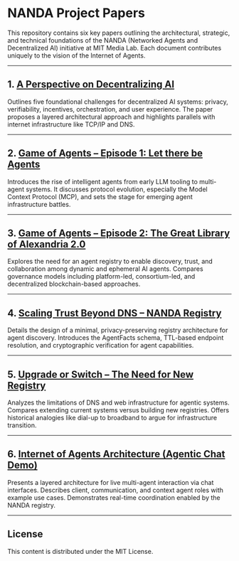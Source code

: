 # NANDA Project Papers

This repository contains six key papers outlining the architectural, strategic, and technical foundations of the NANDA (Networked Agents and Decentralized AI) initiative at MIT Media Lab. Each document contributes uniquely to the vision of the Internet of Agents.

---

## 1. [A Perspective on Decentralizing AI](decentralized_ML_perspective-16.pdf)

Outlines five foundational challenges for decentralized AI systems: privacy, verifiability, incentives, orchestration, and user experience. The paper proposes a layered architectural approach and highlights parallels with internet infrastructure like TCP/IP and DNS.

---

## 2. [Game of Agents – Episode 1: Let there be Agents](Game%20of%20Agents%20%E2%80%94%20Episode%201_%20Let%20there%20be%20Agents%20_%20by%20Abhishek%20Singh%20_%20Medium.pdf)

Introduces the rise of intelligent agents from early LLM tooling to multi-agent systems. It discusses protocol evolution, especially the Model Context Protocol (MCP), and sets the stage for emerging agent infrastructure battles.

---

## 3. [Game of Agents – Episode 2: The Great Library of Alexandria 2.0](Game%20of%20Agents%20%E2%80%94%20Episode%202_%20The%20Great%20Library%20of%20Alexandria%202.0%20_%20by%20Abhishek%20Singh%20_%20Medium.pdf)

Explores the need for an agent registry to enable discovery, trust, and collaboration among dynamic and ephemeral AI agents. Compares governance models including platform-led, consortium-led, and decentralized blockchain-based approaches.

---

## 4. [Scaling Trust Beyond DNS – NANDA Registry](Scaling%20Trust%20Beyond%20DNS%20-%20How%20NANDA%20Registry%20and%20Verified%20AgentFacts%20Unlock%20the%20Internet%20of%20AI%20Agents.pdf)

Details the design of a minimal, privacy-preserving registry architecture for agent discovery. Introduces the AgentFacts schema, TTL-based endpoint resolution, and cryptographic verification for agent capabilities.

---

## 5. [Upgrade or Switch – The Need for New Registry](Upgrade%20or%20Switch%20-%20The%20Need%20for%20New%20Registry%20Architecture%20for%20the%20Internet%20of%20AI%20Agents.pdf)

Analyzes the limitations of DNS and web infrastructure for agentic systems. Compares extending current systems versus building new registries. Offers historical analogies like dial-up to broadband to argue for infrastructure transition.

---

## 6. [Internet of Agents Architecture (Agentic Chat Demo)](NandaRegistry_AgenticChat.pdf)

Presents a layered architecture for live multi-agent interaction via chat interfaces. Describes client, communication, and context agent roles with example use cases. Demonstrates real-time coordination enabled by the NANDA registry.

---

## License

This content is distributed under the MIT License.
